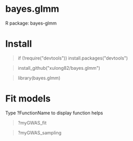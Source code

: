 # bayes.glmm
R package: bayes-glmm

# Install

> if (!require("devtools")) install.packages("devtools")

> install_github("xulong82/bayes.glmm")

> library(bayes.glmm)

# Fit models

Type ?FunctionName to display function helps

> ?myGWAS_fit

> ?myGWAS_sampling
